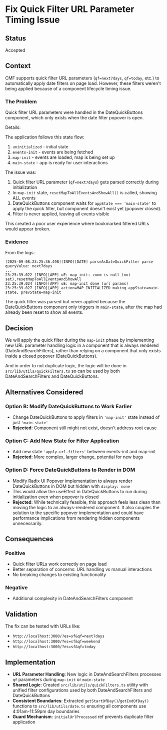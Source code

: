 # Fix Quick Filter URL Parameter Timing Issue

## Status

Accepted

## Context

CMF supports quick filter URL parameters (`qf=next7days`, `qf=today`, etc.) to automatically apply date filters on page load. However, these filters weren't being applied because of a component lifecycle timing issue.

### The Problem

Quick filter URL parameters were handled in the DateQuickButtons component, which only exists when the date filter popover is open.

Details:

The application follows this state flow:

1. `uninitialized` - initial state
2. `events-init` - events are being fetched
3. `map-init` - events are loaded, map is being set up
4. `main-state` - app is ready for user interactions

The issue was:

1. Quick filter URL parameter (`qf=next7days`) gets parsed correctly during initialization
2. In `map-init` state, `resetMapToAllEventsAndShowAll()` is called, showing ALL events
3. DateQuickButtons component waits for `appState === 'main-state'` to apply the quick filter, but component doesn't exist yet (popover closed).
4. Filter is never applied, leaving all events visible

This created a poor user experience where bookmarked filtered URLs would appear broken.

### Evidence

From the logs:

```
[2025-09-08.23:25:36.498][INFO][DATE] parseAsDateQuickFilter parse queryValue: next7days
...
23:25:39.022 [INFO][APP] uE: map-init: zoom is null (not set),resetMapToAllEventsAndShowAll
23:25:39.024 [INFO][APP] uE: map-init done (url params)
23:25:39.027 [INFO][APP] action=MAP_INITIALIZED making appState=main-state, prevState=map-init
```

The quick filter was parsed but never applied because the DateQuickButtons component only triggers in `main-state`, after the map had already been reset to show all events.

## Decision

We will apply the quick filter during the `map-init` phase by implementing new URL
parameter handling logic in a component that is always rendered (DateAndSearchFilters),
rather than relying on a component that only exists inside a closed popover
(DateQuickButtons).

And in order to not duplicate logic, the logic will be done in `src/lib/utils/quickFilters.ts` so can be used by
both DateAndSearchFilters and DateQuickButtons.

## Alternatives Considered

### Option B: Modify DateQuickButtons to Work Earlier

-   Change DateQuickButtons to apply filters in `'map-init'` state instead of just `'main-state'`
-   **Rejected**: Component still might not exist, doesn't address root cause

### Option C: Add New State for Filter Application

-   Add new state `'apply-url-filters'` between events-init and map-init
-   **Rejected**: More complex, larger change, potential for new bugs

### Option D: Force DateQuickButtons to Render in DOM

-   Modify Radix UI Popover implementation to always render DateQuickButtons in DOM but hidden with `display: none`
-   This would allow the useEffect in DateQuickButtons to run during initialization even when popover is closed
-   **Rejected**: While technically feasible, this approach feels less clean than moving the
    logic to an always-rendered component. It also couples the solution to the specific popover
    implementation and could have performance implications from rendering hidden components
    unnecessarily.

## Consequences

### Positive

-   Quick filter URLs work correctly on page load
-   Better separation of concerns: URL handling vs manual interactions
-   No breaking changes to existing functionality

### Negative

-   Additional complexity in DateAndSearchFilters component

## Validation

The fix can be tested with URLs like:

-   `http://localhost:3000/?es=sf&qf=next7days`
-   `http://localhost:3000/?es=sf&qf=weekend`
-   `http://localhost:3000/?es=sf&qf=today`

## Implementation

-   **URL Parameter Handling**: New logic in DateAndSearchFilters processes `qf` parameters during `map-init` or `main-state`
-   **Shared Logic**: Created `src/lib/utils/quickFilters.ts` utility with unified filter configurations used by both DateAndSearchFilters and DateQuickButtons
-   **Consistent Boundaries**: Extracted `getStartOfDay()`/`getEndOfDay()` functions to `src/lib/utils/date.ts` ensuring all components use 4:01am-11:59pm day boundaries
-   **Guard Mechanism**: `initialUrlProcessed` ref prevents duplicate filter application

